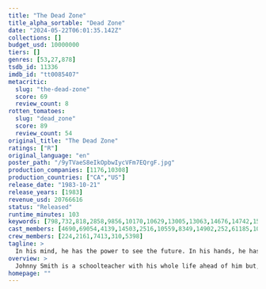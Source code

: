 ```yaml
---
title: "The Dead Zone"
title_alpha_sortable: "Dead Zone"
date: "2024-05-22T06:01:35.142Z"
collections: []
budget_usd: 10000000
tiers: []
genres: [53,27,878]
tsdb_id: 11336
imdb_id: "tt0085407"
metacritic:
  slug: "the-dead-zone"
  score: 69
  review_count: 8
rotten_tomatoes:
  slug: "dead_zone"
  score: 89
  review_count: 54
original_title: "The Dead Zone"
ratings: ["R"]
original_language: "en"
poster_path: "/9yTVaeS8eIkOpbwIycVFm7EQrgF.jpg"
production_companies: [1176,10308]
production_countries: ["CA","US"]
release_date: "1983-10-21"
release_years: [1983]
revenue_usd: 20766616
status: "Released"
runtime_minutes: 103
keywords: [798,732,818,2858,9856,10170,10629,13005,13063,14676,14742,15002,33505,41410]
cast_members: [4690,69054,4139,14503,2516,10559,8349,14902,252,61185,1081827,243939,12483,43429,58406,133800,971538,1008656,12643]
crew_members: [224,2161,7413,310,5398]
tagline: >
  In his mind, he has the power to see the future. In his hands, he has the power to change it.
overview: >
  Johnny Smith is a schoolteacher with his whole life ahead of him but, after leaving his fiancee's home one night, is involved in a car crash which leaves him in a coma for 5 years. When he wakes, he discovers he has an ability to see into the past, present and future life of anyone with whom he comes into physical contact.
homepage: ""
---
```

